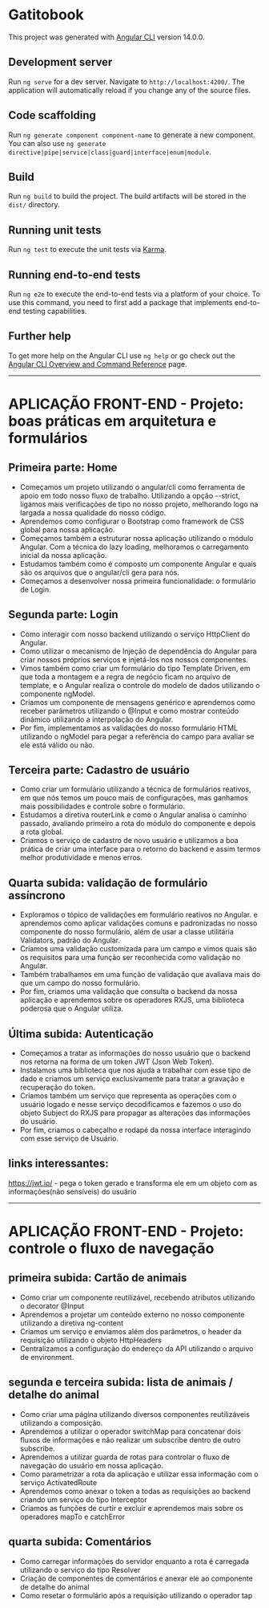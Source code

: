 # Gatitobook

This project was generated with [Angular CLI](https://github.com/angular/angular-cli) version 14.0.0.

## Development server

Run `ng serve` for a dev server. Navigate to `http://localhost:4200/`. The application will automatically reload if you change any of the source files.

## Code scaffolding

Run `ng generate component component-name` to generate a new component. You can also use `ng generate directive|pipe|service|class|guard|interface|enum|module`.

## Build

Run `ng build` to build the project. The build artifacts will be stored in the `dist/` directory.

## Running unit tests

Run `ng test` to execute the unit tests via [Karma](https://karma-runner.github.io).

## Running end-to-end tests

Run `ng e2e` to execute the end-to-end tests via a platform of your choice. To use this command, you need to first add a package that implements end-to-end testing capabilities.

## Further help

To get more help on the Angular CLI use `ng help` or go check out the [Angular CLI Overview and Command Reference](https://angular.io/cli) page.

______________________________________________________________________
# APLICAÇÃO FRONT-END - Projeto: boas práticas em arquitetura e formulários

## Primeira parte: Home
- Começamos um projeto utilizando o angular/cli como ferramenta de apoio em todo nosso fluxo de trabalho. Utilizando a opção --strict, ligamos mais verificações de tipo no nosso projeto, melhorando logo na largada a nossa qualidade do nosso código.
- Aprendemos como configurar o Bootstrap como framework de CSS global para nossa aplicação.
- Começamos também a estruturar nossa aplicação utilizando o módulo Angular. Com a técnica do lazy loading, melhoramos o carregamento inicial da nossa aplicação.
- Estudamos também como é composto um componente Angular e quais são os arquivos que o angular/cli gera   para nós.
- Começamos a desenvolver nossa primeira funcionalidade: o formulário de Login.

## Segunda parte: Login
- Como interagir com nosso backend utilizando o serviço HttpClient do Angular.
- Como utilizar o mecanismo de Injeção de dependência do Angular para criar nossos próprios serviços e injetá-los nos nossos componentes.
- Vimos também como criar um formulário do tipo Template Driven, em que toda a montagem e a regra de negócio ficam no arquivo de template, e o Angular realiza o controle do modelo de dados utilizando o componente ngModel.
- Criamos um componente de mensagens genérico e aprendemos como receber parâmetros utilizando o @Input e como mostrar conteúdo dinâmico utilizando a interpolação do Angular.
- Por fim, implementamos as validações do nosso formulário HTML utilizando o ngModel para pegar a referência do campo para avaliar se ele está válido ou não.

## Terceira parte: Cadastro de usuário
- Como criar um formulário utilizando a técnica de formulários reativos, em que nós temos um pouco mais de configurações, mas ganhamos mais possibilidades e controle sobre o formulário.
- Estudamos a diretiva routerLink e como o Angular analisa o caminho passado, avaliando primeiro a rota do módulo do componente e depois a rota global.
- Criamos o serviço de cadastro de novo usuário e utilizamos a boa prática de criar uma interface para o retorno do backend e assim termos melhor produtividade e menos erros.

## Quarta subida: validação de formulário assíncrono

- Exploramos o tópico de validações em formulário reativos no Angular. e aprendemos como aplicar validações comuns e padronizadas no nosso componente do nosso formulário, além de usar a classe utilitária Validators, padrão do Angular.
- Criamos uma validação customizada para um campo e vimos quais são os requisitos para uma função ser reconhecida como validação no Angular.
- Também trabalhamos em uma função de validação que avaliava mais do que um campo do nosso formulário.
- Por fim, criamos uma validação que consulta o backend da nossa aplicação e aprendemos sobre os operadores RXJS, uma biblioteca poderosa que o Angular utiliza.

## Última subida: Autenticação

- Começamos a tratar as informações do nosso usuário que o backend nos retorna na forma de um token JWT (Json Web Token).
- Instalamos uma biblioteca que nos ajuda a trabalhar com esse tipo de dado e criamos um serviço exclusivamente para tratar a gravação e recuperação do token.
- Criamos também um serviço que representa as operações com o usuário logado e nesse serviço decodificamos e fazemos o uso do objeto Subject do RXJS para propagar as alterações das informações do usuário.
- Por fim, criamos o cabeçalho e rodapé da nossa interface interagindo com esse serviço de Usuário.

## links interessantes:

https://jwt.io/ - pega o token gerado e transforma ele em um objeto com as informações(não sensíveis) do usuário

______________________________________________________________________
# APLICAÇÃO FRONT-END - Projeto: controle o fluxo de navegação

## primeira subida: Cartão de animais

- Como criar um componente reutilizável, recebendo atributos utilizando o decorator @Input
- Aprendemos a projetar um conteúdo externo no nosso componente utilizando a diretiva ng-content
- Criamos um serviço e enviamos além dos parâmetros, o header da requisição utilizando o objeto HttpHeaders
- Centralizamos a configuração do endereço da API utilizando o arquivo de environment.

## segunda e terceira subida: lista de animais / detalhe do animal

- Como criar uma página utilizando diversos componentes reutilizáveis utilizando a composição.
- Aprendemos a utilizar o operador switchMap para concatenar dois fluxos de informações e não realizar um subscribe dentro de outro subscribe.
- Aprendemos a utilizar guarda de rotas para controlar o fluxo de navegação do usuário em nossa aplicação.
- Como parametrizar a rota da aplicação e utilizar essa informação com o serviço ActivatedRoute
- Aprendemos como anexar o token a todas as requisições ao backend criando um serviço do tipo Interceptor
- Criamos as funções de curtir e excluir e aprendemos mais sobre os operadores mapTo e catchError

## quarta subida: Comentários

- Como carregar informações do servidor enquanto a rota é carregada utilizando o serviço do tipo Resolver
- Criação de componentes de comentários e anexar ele ao componente de detalhe do animal
- Como resetar o formulário após a requisição utilizando o operador tap
